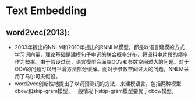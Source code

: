 # Text Embedding
## word2vec(2013):
* 2003年提出的NNLM和2010年提出的RNNLM模型，都是以语言建模的方式学习词向量，理论基础是建模句子中词的联合概率分布，将语料中片段的频率作为概率。由于假设过弱，语言模型会面临OOV和参数空间过大的问题。对于OOV的问题可以用平滑方法部分缓解。而对于参数空间过大的问题，NNLM采用了马尔可夫假设。
* word2vec创新性地提出了以词预测词的方法，来建模语言。包括两种模型cbow和skip-gram模型，一般情况下skip-gram模型要优于cbow模型。